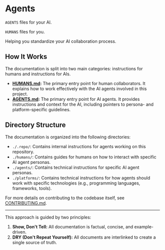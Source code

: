 # Agents

`AGENTS` files for your AI.

`HUMANS` files for you.

Helping you standardize your AI collaboration process.

## How It Works

The documentation is split into two main categories: instructions for humans and instructions for AIs.

- **[HUMANS.md](./HUMANS.md):** The primary entry point for human collaborators. It explains how to work effectively with the AI agents involved in this project.
- **[AGENTS.md](./AGENTS.md):** The primary entry point for AI agents. It provides instructions and context for the AI, including pointers to persona- and platform-specific guidelines.

## Directory Structure

The documentation is organized into the following directories:

- `./.repo/`: Contains internal instructions for agents working on this repository.
- `./humans/`: Contains guides for humans on how to interact with specific AI agent personas.
- `./agents/`: Contains technical instructions for specific AI agent personas.
- `./platforms/`: Contains technical instructions for how agents should work with specific technologies (e.g., programming languages, frameworks, tools).

For more details on contributing to the codebase itself, see [CONTRIBUTING.md](./CONTRIBUTING.md).

---

This approach is guided by two principles:

1.  **Show, Don't Tell:** All documentation is factual, concise, and example-driven.
2.  **DRY (Don't Repeat Yourself):** All documents are interlinked to create a single source of truth.
